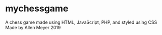 # mychessgame
A chess game made using HTML, JavaScript, PHP, and styled using CSS
Made by Allen Meyer 2019
